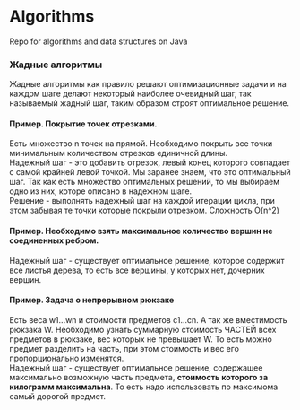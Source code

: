 # Algorithms

Repo for algorithms and data structures on Java

### Жадные алгоритмы
Жадные алгоритмы как правило решают оптимизационные задачи и на каждом шаге делают некоторый 
наиболее очевидный шаг, так называемый жадный шаг, таким образом строят оптимальное решение.

#### Пример. Покрытие точек отрезками.
Есть множество n точек на прямой. Необходимо покрыть все точки 
минимальным количеством отрезков единичной длины.    
Надежный шаг - это добавить отрезок, левый конец которого совпадает с самой крайней левой точкой.
Мы заранее знаем, что это оптимальный шаг. Так как есть множество оптимальных решений, то мы 
выбираем одно из них, которе описано в надежном шаге.    
Решение - выполнять надежный шаг на каждой итерации цикла, при этом забывая те точки которые 
покрыли отрезком. 
Сложность O(n^2)


#### Пример. Необходимо взять максимальное количество вершин не соединенных ребром.
Надежный шаг - существует оптимальное решение, которое содержит все листья дерева, то есть все 
вершины, у которых нет, дочерних вершин.

#### Пример. Задача о непрерывном рюкзаке
Есть веса w1...wn и стоимости предметов c1...cn. А так же вместимость рюкзака W. Необходимо 
узнать суммарную стоимость ЧАСТЕЙ всех предметов в рюкзаке, вес которых не превышает W. То есть 
можно предмет разделить на часть, при этом стоимость и вес его пропорционально изменятся.    
Надежный шаг - существует оптимальное решение, содержащее максимально возможную часть предмета, 
**стоимость которого за килограмм максимальна**. То есть надо использовать по максимома самый 
дорогой предмет.


